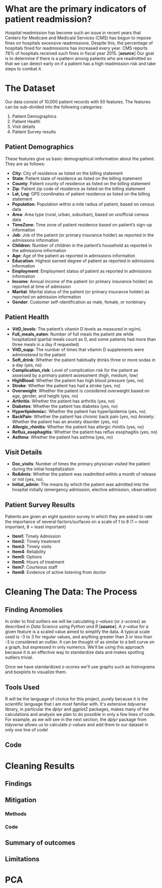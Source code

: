 # What are the primary indicators of patient readmission?

Hospital readmission has become such an issue in recent years that Centers for Medicare and Medicaid Services (CMS) has begun to impose fines on hospitals excessive readmissions. Despite this, the percentage of hospitals fined for readmissions has increased every year. CMS reports 78% of hospitals received such fines in fiscal year 2015. [***source***] Our goal is to determine if there is a pattern among patients who are readmitted so that we can detect early on if a patient has a high readmission risk and take steps to combat it.

# The Dataset

Our data consist of 10,000 patient records with 50 features. The features can be sub-divided into the following categories: 

1. Patient Demographics
2. Patient Health
3. Visit details
4. Patient Survey results

## Patient Demographics

These features give us basic demographical imformation about the patient. They are as follows:

- **City**: City of residence as listed on the billing statement
- **State**: Patient state of residence as listed on the billing statement
- **County**: Patient county of residence as listed on the billing statement
- **Zip**: Patient zip code of residence as listed on the billing statement
- **Lat, Lng**: GPS coordinates of patient residence as listed on the billing statement
- **Population**: Population within a mile radius of patient, based on census data
- **Area**: Area type (rural, urban, suburban), based on unofficial census data
- **TimeZone**: Time zone of patient residence based on patient’s sign-up information 
- **Job**: Job of the patient (or primary insurance holder) as reported in the admissions
information
- **Children**: Number of children in the patient’s household as reported in the admissions information
- **Age**: Age of the patient as reported in admissions information
- **Education**: Highest earned degree of patient as reported in admissions information 
- **Employment**: Employment status of patient as reported in admissions information 
- **Income**: Annual income of the patient (or primary insurance holder) as reported at
time of admission
- **Marital**: Marital status of the patient (or primary insurance holder) as reported on
admission information
- **Gender**: Customer self-identification as male, female, or nonbinary

## Patient Health


- **VitD_levels**: The patient’s vitamin D levels as measured in ng/mL
- **Full_meals_eaten**: Number of full meals the patient ate while hospitalized (partial
meals count as 0, and some patients had more than three meals in a day if requested)
- **VitD_supp**: The number of times that vitamin D supplements were administered to the
patient
- **Soft_drink**: Whether the patient habitually drinks three or more sodas in a day (yes, no)
- **Complication_risk**: Level of complication risk for the patient as assessed by a primary
patient assessment (high, medium, low)
- **HighBlood**: Whether the patient has high blood pressure (yes, no)
- **Stroke**: Whether the patient has had a stroke (yes, no)
- **Overweight**: Whether the patient is considered overweight based on age, gender, and
height (yes, no)
- **Arthritis**: Whether the patient has arthritis (yes, no)
- **Diabetes**: Whether the patient has diabetes (yes, no)
- **Hyperlipidemia**z: Whether the patient has hyperlipidemia (yes, no)
- **BackPain**: Whether the patient has chronic back pain (yes, no)
Anxiety: Whether the patient has an anxiety disorder (yes, no)
- **Allergic_rhinitis**: Whether the patient has allergic rhinitis (yes, no)
- **Reflux_esophagitis**: Whether the patient has reflux esophagitis (yes, no)
- **Asthma**: Whether the patient has asthma (yes, no)


## Visit Details

- **Doc_visits**: Number of times the primary physician visited the patient during the initial
hospitalization
- **ReAdmis**: Whether the patient was readmitted within a month of release or not (yes, no). 
- **Initial_admin**: The means by which the patient was admitted into the hospital initially (emergency admission, elective admission, observation)

## Patient Survey Results

Patients are given an eight queston survey in which they are asked to rate the importance of several factors/surfaces on a scale of 1 to 8 (1 = most important, 8 = least important)

- **Item1**: Timely Admission
- **Item2**: Timely treatment
- **Item3**: Timely visits
- **Item4**: Reliability
- **Item5**: Options
- **Item6**: Hours of treatment
- **Item7**: Courteous staff
- **Item8**: Evidence of active listening from doctor

# Cleaning The Data: The Process

## Finding Anomolies

In order to find outliers we will be calculating *z-values* (or *z-scores*) as described in *Data Science using Python and R* [***source***]. A *z-value* for a given feature is a scaled value aimed to simplify the data. A typical scale used is -3 to 3 for regular values, and anything greater than 3 or less than -3 is considered an outlier. It can be thought of as similar to a bell curve on a graph, but expressed in only numerics. We'll be using this approach because it is an effective way to standardize data and makes spotting outliers trivial. 

Once we have standardized z-scores we'll use graphs such as histrograms and boxplots to visualize them.

## Tools Used

R will be the language of choice for this project, purely because it is the scientific language that I am most familiar with. It's extensive *tidyverse* library, in particular the *dplyr* and *ggplot2* packages, makes many of the calculations and analysis we plan to do possible in only a few lines of code. For example, as we will see in the next section, the *dplyr* package from *tidyverse* allows us to calculate *z-values* and add them to our dataset in only one line of code! 

## Code



# Cleaning Results

## Findings

## Mitigation 

### Methods

### Code

## Summary of outcomes

## Limitations

# PCA



